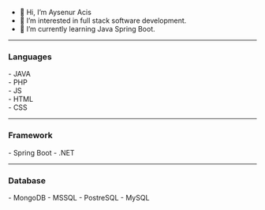 - 👋 Hi, I’m Aysenur Acis
- 👀 I’m interested in full stack software development.
- 🌱 I’m currently learning Java Spring Boot.
<hr>

<h3>Languages</h3>
- JAVA<br>
- PHP<br>
- JS<br>
- HTML<br>
- CSS<br>
 <hr>
 
 <h3>Framework</h3>
 - Spring Boot
 - .NET

<hr>
<h3>Database</h3>
- MongoDB
- MSSQL
- PostreSQL
- MySQL

